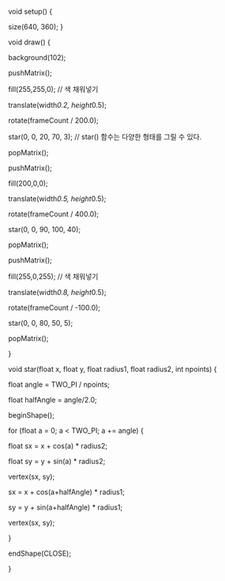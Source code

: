 void setup() {
 
 size(640, 360);
}

void draw() {

background(102);
  

pushMatrix();

fill(255,255,0); // 색 채워넣기

translate(width*0.2, height*0.5);

rotate(frameCount / 200.0);

star(0, 0, 20, 70, 3); // star() 함수는 다양한 형태를 그릴 수 있다.

popMatrix();

pushMatrix();

fill(200,0,0); 

translate(width*0.5, height*0.5);

rotate(frameCount / 400.0);

star(0, 0, 90, 100, 40); 

popMatrix();



pushMatrix();

fill(255,0,255); // 색 채워넣기

translate(width*0.8, height*0.5);

rotate(frameCount / -100.0);

star(0, 0, 80, 50, 5); 

popMatrix();

}



void star(float x, float y, float radius1, float radius2, int npoints) {

float angle = TWO_PI / npoints;

float halfAngle = angle/2.0;

beginShape();

for (float a = 0; a < TWO_PI; a += angle) {

float sx = x + cos(a) * radius2;

float sy = y + sin(a) * radius2;

vertex(sx, sy);

sx = x + cos(a+halfAngle) * radius1;

sy = y + sin(a+halfAngle) * radius1;

vertex(sx, sy);

}

endShape(CLOSE);

}
